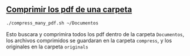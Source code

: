 
## [Comprimir los pdf de una carpeta](./compress_many_pdf.sh)

~~~bash
./compress_many_pdf.sh ~/Documentos
~~~

Esto buscara y comprimira todos los pdf dentro de la carpeta `Documentos`, los archivos comprimidos se guardaran en la carpeta `compress`, y los originales en la carpeta `originals`